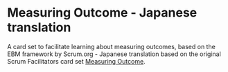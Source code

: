 # Measuring Outcome - Japanese translation
A card set to facilitate learning about measuring outcomes, based on the EBM framework by Scrum.org - Japanese translation based on the original Scrum Facilitators card set [Measuring Outcome](https://github.com/ScrumFacilitators/measuringoutcome-en).
